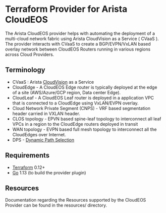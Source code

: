 # Terraform Provider for Arista CloudEOS

The Arista CloudEOS provider helps with automating the deployment of a multi-cloud network
fabric using Arista CloudVision as a Service ( CVaaS ). The provider interacts with CVaaS to
create a BGP/EVPN/VxLAN based overlay network between CloudEOS Routers running in various
regions across Cloud Providers.

## Terminology

* CVaaS : Arista [CloudVision](https://www.arista.com/en/products/eos/eos-cloudvision) as a Service
* CloudEdge - A CloudEOS Edge router is typically deployed at the edge of a site (AWS/Azure/GCP region,
    Data center Edge).
* CloudLeaf - A CloudEOS Leaf router is deployed in a application VPC that is connected to a CloudEdge
    using VxLAN/EVPN overlay.
* Cloud Network Private Segment (CNPS) - VRF based segmentation header carried in VXLAN header.
* CLOS topology - EPVN based spine-leaf topology to interconnect all leaf VPCs in a region
    to the CloudEdge routers deployed in transit
* WAN topology - EVPN based full mesh topology to interconnect all the CloudEdges over Internet.
* DPS - [Dynamic Path Selection](https://www.arista.com/en/cg-veos-router/veos-router-dynamic-path-selection-overview)


## Requirements

- [Terraform](https://www.terraform.io/downloads.html) 0.12+
- [Go](https://golang.org/doc/install) 1.13 (to build the provider plugin)

## Resources
Documentation regarding the Resources supported by the CloudEOS Provider can be found in the resources/ directory.
